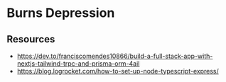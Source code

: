 # Burns Depression

## Resources

- https://dev.to/franciscomendes10866/build-a-full-stack-app-with-nextjs-tailwind-trpc-and-prisma-orm-4ail
- https://blog.logrocket.com/how-to-set-up-node-typescript-express/
